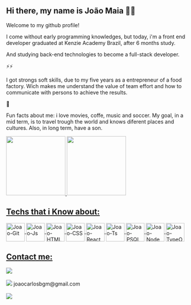 ## Hi there, my name is João Maia 👨‍💻

Welcome to my github profile!

I come without early programming  knowledges, but today, i'm a front end developer graduated at Kenzie Academy Brazil, after 6 months study.

And studying back-end technologies to become a full-stack developer.

⚡⚡

I got strongs soft skills, due to my five years as a entrepreneur of a food factory. Wich makes me understand the value of team effort and how to communicate with persons to achieve the results.

🚀

Fun facts about me: i love movies, coffe, music and soccer. My goal, in a mid term, is to travel trough the world and knows diferent places and cultures. Also, in long term, have a son.

<div>
  <a href="https://github.com/JoaoMaiaBGM">
  <img height="160em" src="https://github-readme-stats.vercel.app/api?username=JoaoMaiaBGM&count_private=true&show_icons=true&theme=dark"/>
  <img height="160em" src="https://github-readme-stats.vercel.app/api/top-langs/?username=JoaoMaiaBGM&layout=compact&langs_count=16&theme=dark"
>

## Techs that i Know about:

<div>
  <img src="https://cdn.jsdelivr.net/gh/devicons/devicon/icons/git/git-original.svg" width="50" height="50" align="center" alt="Joao-Git"/> 
  <img src="https://cdn.jsdelivr.net/gh/devicons/devicon/icons/javascript/javascript-plain.svg"  width="50" height="50" align="center" alt="Joao-Js"/>
  <img src="https://cdn.jsdelivr.net/gh/devicons/devicon/icons/html5/html5-original-wordmark.svg" width="50" height="50" align="center" alt="Joao-HTML"/>
  <img src="https://cdn.jsdelivr.net/gh/devicons/devicon/icons/css3/css3-original-wordmark.svg" width="50" height="50" align="center" alt="Joao-CSS"/>
  <img src="https://cdn.jsdelivr.net/gh/devicons/devicon/icons/react/react-original.svg"  width="50" height="50" align="center" alt="Joao-React"/>
  <img src="https://cdn.jsdelivr.net/gh/devicons/devicon/icons/typescript/typescript-original.svg" width="50" height="50" align="center" alt="Joao-Ts"/>
  <img src="https://cdn.jsdelivr.net/gh/devicons/devicon/icons/postgresql/postgresql-original.svg" width="50" height="50" align="center" alt="Joao-PSQL" />
  <img src="https://cdn.jsdelivr.net/gh/devicons/devicon/icons/nodejs/nodejs-original.svg" width="50" height="50" align="center" alt="Joao-Node" />
  <img src="https://api.iconify.design/logos/typeorm.svg" width="50" height="50" align="center" alt="Joao-TypeORM"/>
</div>

## Contact me:
<div>
  <a href="https://instagram.com/maiapemaia" target="_blank"><img src="https://img.shields.io/badge/-Instagram-%23E4405F?style=for-the-badge&logo=instagram&logoColor=white" target="_blank"></a>
</div><br>  
<div>
  <a href = "mailto:joaocarlosbgm@gmail.com"><img src="https://img.shields.io/badge/Gmail-D14836?style=for-the-badge&logo=gmail&logoColor=white" target="_blank"></a>   joaocarlosbgm@gmail.com
</div><br>
<div>
  <a href="https://www.linkedin.com/in/joaocarlosmaia" target="_blank"><img src="https://img.shields.io/badge/-LinkedIn-%230077B5?style=for-the-badge&logo=linkedin&logoColor=white" target="_blank"></a>   
</div><br>

